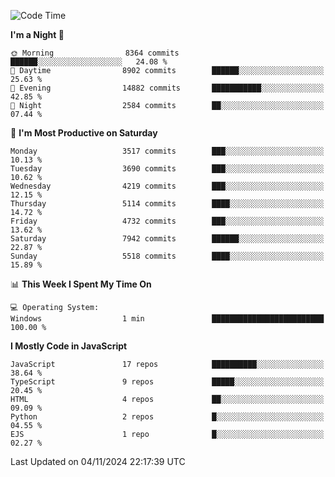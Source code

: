 <!--START_SECTION:waka-->
![Code Time](http://img.shields.io/badge/Code%20Time-3%2C337%20hrs%2039%20mins-blue)

**I'm a Night 🦉** 

```text
🌞 Morning                8364 commits        ██████░░░░░░░░░░░░░░░░░░░   24.08 % 
🌆 Daytime                8902 commits        ██████░░░░░░░░░░░░░░░░░░░   25.63 % 
🌃 Evening                14882 commits       ███████████░░░░░░░░░░░░░░   42.85 % 
🌙 Night                  2584 commits        ██░░░░░░░░░░░░░░░░░░░░░░░   07.44 % 
```
📅 **I'm Most Productive on Saturday** 

```text
Monday                   3517 commits        ███░░░░░░░░░░░░░░░░░░░░░░   10.13 % 
Tuesday                  3690 commits        ███░░░░░░░░░░░░░░░░░░░░░░   10.62 % 
Wednesday                4219 commits        ███░░░░░░░░░░░░░░░░░░░░░░   12.15 % 
Thursday                 5114 commits        ████░░░░░░░░░░░░░░░░░░░░░   14.72 % 
Friday                   4732 commits        ███░░░░░░░░░░░░░░░░░░░░░░   13.62 % 
Saturday                 7942 commits        ██████░░░░░░░░░░░░░░░░░░░   22.87 % 
Sunday                   5518 commits        ████░░░░░░░░░░░░░░░░░░░░░   15.89 % 
```


📊 **This Week I Spent My Time On** 

```text
💻 Operating System: 
Windows                  1 min               █████████████████████████   100.00 % 
```

**I Mostly Code in JavaScript** 

```text
JavaScript               17 repos            ██████████░░░░░░░░░░░░░░░   38.64 % 
TypeScript               9 repos             █████░░░░░░░░░░░░░░░░░░░░   20.45 % 
HTML                     4 repos             ██░░░░░░░░░░░░░░░░░░░░░░░   09.09 % 
Python                   2 repos             █░░░░░░░░░░░░░░░░░░░░░░░░   04.55 % 
EJS                      1 repo              █░░░░░░░░░░░░░░░░░░░░░░░░   02.27 % 
```




 Last Updated on 04/11/2024 22:17:39 UTC
<!--END_SECTION:waka-->

<!--
**likaiqiang/likaiqiang** is a ✨ _special_ ✨ repository because its `README.md` (this file) appears on your GitHub profile.

Here are some ideas to get you started:

- 🔭 I’m currently working on ...
- 🌱 I’m currently learning ...
- 👯 I’m looking to collaborate on ...
- 🤔 I’m looking for help with ...
- 💬 Ask me about ...
- 📫 How to reach me: ...
- 😄 Pronouns: ...
- ⚡ Fun fact: ...
-->
